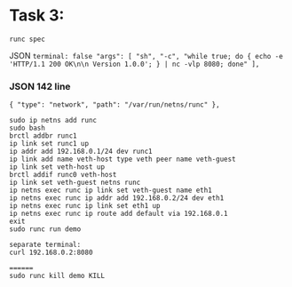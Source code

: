 Task 3:
====
    runc spec

JSON
`
    terminal: false
    "args": [
        "sh", "-c", "while true; do { echo -e 'HTTP/1.1 200 OK\n\n Version 1.0.0'; } | nc -vlp 8080; done"
    ],
`



### JSON 142 line
`{
"type": "network",
"path": "/var/run/netns/runc"
},`

    sudo ip netns add runc
    sudo bash
    brctl addbr runc1
    ip link set runc1 up
    ip addr add 192.168.0.1/24 dev runc1
    ip link add name veth-host type veth peer name veth-guest
    ip link set veth-host up
    brctl addif runc0 veth-host
    ip link set veth-guest netns runc
    ip netns exec runc ip link set veth-guest name eth1
    ip netns exec runc ip addr add 192.168.0.2/24 dev eth1
    ip netns exec runc ip link set eth1 up
    ip netns exec runc ip route add default via 192.168.0.1
    exit
    sudo runc run demo
    
    separate terminal:
    curl 192.168.0.2:8080
    
    ======
    sudo runc kill demo KILL
